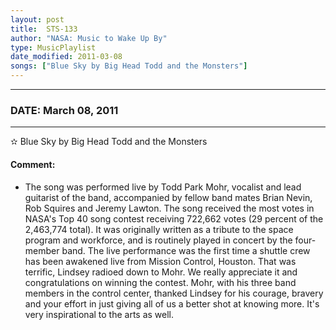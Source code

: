 ```yaml
---
layout: post
title:  STS-133
author: "NASA: Music to Wake Up By"
type: MusicPlaylist
date_modified: 2011-03-08
songs: ["Blue Sky by Big Head Todd and the Monsters"]
---
```


----
### DATE: March 08, 2011
----
✫ Blue Sky by Big Head Todd and the Monsters

#### Comment:
* The song was performed live by Todd Park Mohr, vocalist and lead guitarist of the band, accompanied by fellow band mates Brian Nevin, Rob Squires and Jeremy Lawton. The song received the most votes in NASA's Top 40 song contest receiving 722,662 votes (29 percent of the 2,463,774 total). It was originally written as a tribute to the space program and workforce, and is routinely played in concert by the four-member band. The live performance was the first time a shuttle crew has been awakened live from Mission Control, Houston. That was terrific, Lindsey radioed down to Mohr. We really appreciate it and congratulations on winning the contest. Mohr, with his three band members in the control center, thanked Lindsey for his courage, bravery and your effort in just giving all of us a better shot at knowing more. It's very inspirational to the arts as well.



<br/>
<center>
	<a target="_blank"
	   href="https://twitter.com/intent/tweet?hashtags=Space,NASA,Playlist,NASAWakeupCalls,SpaceProgram&text={{ page.author}}, '{{ page.songs.first }}' {{ page.title }}, {{ page.date | date: '%B %d, %Y' }}. {{ site.url }}{{ page.url }}&via=nasawakeupcalls"><i class="fab fa-twitter" alt="Tweet this page" style="font-size: 1.3em;"></i></a>
	&nbsp; 	<i class="fas fa-user-astronaut" style="font-size: 1.5em;"></i> &nbsp;
    <a id="custom_amazon_link"
       type="amzn" search="#"
       category="popular music">
    <i class="fab fa-amazon" style="font-size: 1.3em;"></i></a>
</center>

<!-- Randomly resolve an individual entry from a song array -->
<script src="/assets/javascript/seedrandom.min.js"></script>
<script>
  var wake_me_up = ["Blue Sky by Big Head Todd and the Monsters"];
  var prng = new Math.seedrandom();
  function randomSong() {
    song = wake_me_up[Math.floor(Math.random() * wake_me_up.length)];
    var amazon_link = document.getElementById("custom_amazon_link");
    amazon_link.setAttribute("search", song);
  }
  window.onload = randomSong();
</script>
